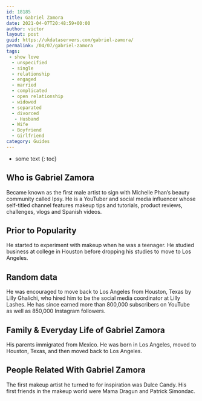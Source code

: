 ```yaml
---
id: 18185
title: Gabriel Zamora
date: 2021-04-07T20:48:59+00:00
author: victor
layout: post
guid: https://ukdataservers.com/gabriel-zamora/
permalink: /04/07/gabriel-zamora
tags:
 - show love
  - unspecified
  - single
  - relationship
  - engaged
  - married
  - complicated
  - open relationship
  - widowed
  - separated
  - divorced
   - Husband
  - Wife
  - Boyfriend
  - Girlfriend
category: Guides
---
```


* some text
{: toc}


## Who is Gabriel Zamora



Became known as the first male artist to sign with Michelle Phan&#8217;s beauty community called Ipsy. He is a YouTuber and social media influencer whose self-titled channel features makeup tips and tutorials, product reviews, challenges, vlogs and Spanish videos. 

                
                
                
## Prior to Popularity



He started to experiment with makeup when he was a teenager. He studied business at college in Houston before dropping his studies to move to Los Angeles. 

                
                
                
## Random data



He was encouraged to move back to Los Angeles from Houston, Texas by Lilly Ghalichi, who hired him to be the social media coordinator at Lilly Lashes. He has since earned more than 800,000 subscribers on YouTube as well as 850,000 Instagram followers. 

                
                
                
## Family & Everyday Life of Gabriel Zamora



His parents immigrated from Mexico. He was born in Los Angeles, moved to Houston, Texas, and then moved back to Los Angeles. 

                
                
                
## People Related With Gabriel Zamora



The first makeup artist he turned to for inspiration was Dulce Candy. His first friends in the makeup world were Mama Dragun and Patrick Simondac. 

                
              
            
          
          
          